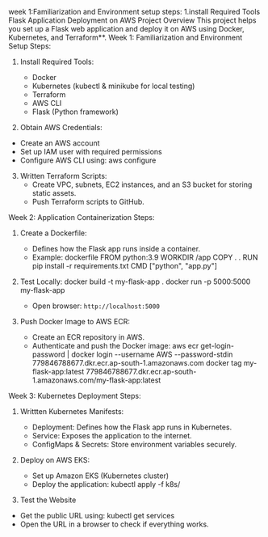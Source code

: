 week 1:Familiarization and Environment setup 
steps:
1.install Required Tools  Flask Application Deployment on AWS
Project Overview
This project helps you set up a Flask web application and deploy it on AWS using Docker, Kubernetes, and Terraform**.
Week 1: Familiarization and Environment Setup
 Steps:
1. Install Required Tools:
   - Docker
   - Kubernetes (kubectl & minikube for local testing)
   - Terraform
   - AWS CLI
   - Flask (Python framework)

2.  Obtain AWS Credentials:
   - Create an AWS account
   - Set up IAM user with required permissions
   - Configure AWS CLI using:
     aws configure


3. Written Terraform Scripts:
   - Create VPC, subnets, EC2 instances, and an S3 bucket for storing static assets.
   - Push Terraform scripts to GitHub.

Week 2: Application Containerization
Steps:
1. Create a Dockerfile:
   - Defines how the Flask app runs inside a container.
   - Example:
     dockerfile
     FROM python:3.9
     WORKDIR /app
     COPY . .
     RUN pip install -r requirements.txt
     CMD ["python", "app.py"]

2. Test Locally:
   docker build -t my-flask-app .
   docker run -p 5000:5000 my-flask-app
   - Open browser: `http://localhost:5000`

3. Push Docker Image to AWS ECR:
   - Create an ECR repository in AWS.
   - Authenticate and push the Docker image:
aws ecr get-login-password | docker login --username AWS --password-stdin 779846788677.dkr.ecr.ap-south-1.amazonaws.com
docker tag my-flask-app:latest 779846788677.dkr.ecr.ap-south-1.amazonaws.com/my-flask-app:latest

Week 3: Kubernetes Deployment
 Steps:
1. Writtten Kubernetes Manifests:
   - Deployment: Defines how the Flask app runs in Kubernetes.
   - Service: Exposes the application to the internet.
   - ConfigMaps & Secrets: Store environment variables securely.

2. Deploy on AWS EKS:
   - Set up Amazon EKS (Kubernetes cluster)
   - Deploy the application:
     kubectl apply -f k8s/

3.  Test the Website
   - Get the public URL using:
     kubectl get services
   - Open the URL in a browser to check if everything works.
